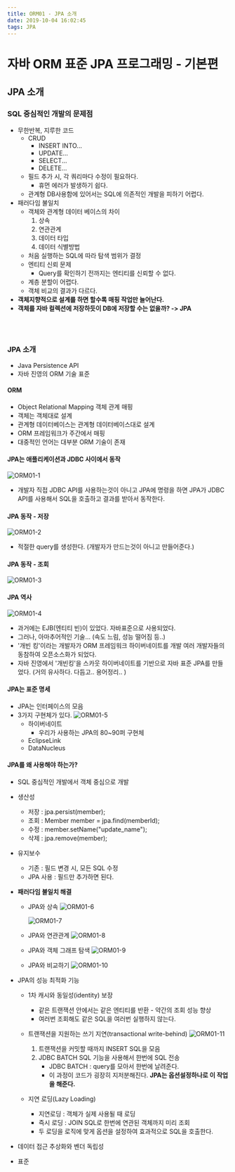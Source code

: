 ```yaml
---
title: ORM01 - JPA 소개
date: 2019-10-04 16:02:45
tags: JPA
---
```


# 자바 ORM 표준 JPA 프로그래밍 - 기본편

## JPA 소개

### SQL 중심적인 개발의 문제점

- 무한반복, 지루한 코드
  - CRUD
    - INSERT INTO...
    - UPDATE...
    - SELECT...
    - DELETE...
  - 필드 추가 시, 각 쿼리마다 수정이 필요하다.
    - 휴먼 에러가 발생하기 쉽다.
  - 관계형 DB사용함에 있어서는 SQL에 의존적인 개발을 피하기 어렵다.
- 패러다임 불일치
  - 객체와 관계형 데이터 베이스의 차이
    1. 상속
    2. 연관관계
    3. 데이터 타입
    4. 데이터 식별방법
  - 처음 실행하는 SQL에 따라 탐색 범위가 결정
  - 엔티티 신뢰 문제
    - Query를 확인하기 전까지는 엔티티를 신뢰할 수 없다.
  - 계층 분할이 어렵다.
  - 객체 비교의 결과가 다르다.
- **객체지향적으로 설계를 하면 할수록 매핑 작업만 늘어난다.**
- **객체를 자바 컬렉션에 저장하듯이 DB에 저장할 수는 없을까? -> JPA**

<br><br>

### JPA 소개
- Java Persistence API
- 자바 진영의 ORM 기술 표준

#### ORM
- Object Relational Mapping 객체 관계 매핑
- 객체는 객체대로 설계
- 관계형 데이터베이스는 관계형 데이터베이스대로 설계
- ORM 프레임워크가 주간에서 매핑
- 대중적인 언어는 대부분 ORM 기술이 존재

#### JPA는 애플리케이션과 JDBC 사이에서 동작

![ORM01-1](/images/jpa/ORM-JPA/ORM01-1.png)
- 개발자 직접 JDBC API를 사용하는것이 아니고 JPA에 명령을 하면 JPA가 JDBC API를 사용해서 SQL을 호출하고 결과를 받아서 동작한다.

#### JPA 동작 - 저장

![ORM01-2](/images/jpa/ORM-JPA/ORM01-2.png)
- 적절한 query를 생성한다. (개발자가 만드는것이 아니고 만들어준다.)

#### JPA 동작 - 조회

![ORM01-3](/images/jpa/ORM-JPA/ORM01-3.png)

#### JPA 역사

![ORM01-4](/images/jpa/ORM-JPA/ORM01-4.png)
- 과거에는 EJB(엔티티 빈)이 있었다. 자바표준으로 사용되었다.
- 그러나, 아마추어적인 기술... (속도 느림, 성능 떨어짐 등..)
- '개빈 킹'이라는 개발자가 ORM 프레임워크 하이버네이트를 개발
  여러 개발자들의 동참하여 오픈소스화가 되었다.
- 자바 진영에서 '개빈킹'을 스카웃 하이버네이트를 기반으로 자바 표준 JPA를 만들었다.
  (거의 유사하다. 다듬고.. 용어정리.. )

#### JPA는 표준 명세

- JPA는 인터페이스의 모음
- 3가지 구현체가 있다.
  ![ORM01-5](/images/jpa/ORM-JPA/ORM01-5.png)
  - 하이버네이트
    - 우리가 사용하는 JPA의 80~90퍼 구현체
  - EclipseLink
  - DataNucleus

#### JPA를 왜 사용해야 하는가?

- SQL 중심적인 개발에서 객체 중심으로 개발
- 생산성
  - 저장 : jpa.persist(member);
  - 조회 : Member member = jpa.find(memberId);
  - 수정 : member.setName("update_name");
  - 삭제 : jpa.remove(member);

- 유지보수
  - 기존 : 필드 변경 시, 모든 SQL 수정
  - JPA 사용 : 필드만 추가하면 된다.

- **패러다임 불일치 해결**
  - JPA와 상속
    ![ORM01-6](/images/jpa/ORM-JPA/ORM01-6.png)

    ![ORM01-7](/images/jpa/ORM-JPA/ORM01-7.png)

  - JPA와 연관관계
    ![ORM01-8](/images/jpa/ORM-JPA/ORM01-8.png)

  - JPA와 객체 그래프 탐색
    ![ORM01-9](/images/jpa/ORM-JPA/ORM01-9.png)

  - JPA와 비교하기
    ![ORM01-10](/images/jpa/ORM-JPA/ORM01-10.png)

- JPA의 성능 최적화 기능
  - 1차 캐시와 동일성(identity) 보장
    - 같은 트랜잭션 안에서는 같은 엔티티를 반환 - 약간의 조회 성능 향상
    - 여러번 조회해도 같은 SQL을 여러번 실행하지 않는다.
    
  - 트랜잭션을 지원하는 쓰기 지연(transactional write-behind)
    ![ORM01-11](/images/jpa/ORM-JPA/ORM01-11.png)
    1. 트랜잭션을 커밋할 때까지 INSERT SQL을 모음
    2. JDBC BATCH SQL 기능을 사용해서 한번에 SQL 전송
       - JDBC BATCH : query를 모아서 한번에 날려준다.
       - 이 과정이 코드가 굉장히 지저분해진다. **JPA는 옵션설정하나로 이 작업을 해준다.**

  - 지연 로딩(Lazy Loading)
    - 지연로딩 : 객체가 실제 사용될 때 로딩
    - 즉시 로딩 : JOIN SQL로 한번에 연관된 객체까지 미리 조회
    - 두 로딩을 로직에 맞게 옵션을 설정하여 효과적으로 SQL을 호출한다.

- 데이터 접근 추상화와 벤더 독립성
- 표준

<br><br>